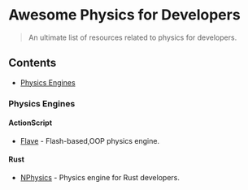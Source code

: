 # Awesome Physics for Developers
> An ultimate list of resources related to physics for developers.

## Contents
* [Physics Engines](physics-engines)

### Physics Engines
#### ActionScript
* [Flave](https://code.google.com/archive/p/flave/) - Flash-based,OOP physics engine.
#### Rust
* [NPhysics](https://github.com/sebcrozet/nphysics) - Physics engine for Rust developers.